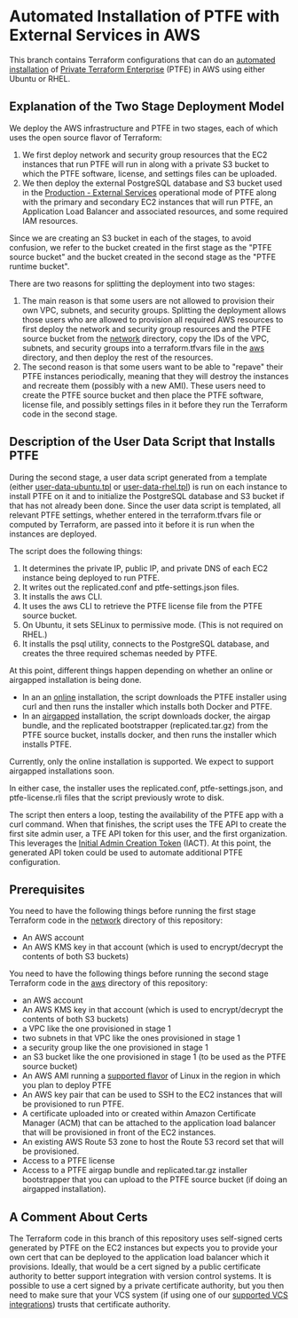 # Automated Installation of PTFE with External Services in AWS
This branch contains Terraform configurations that can do an [automated installation](https://www.terraform.io/docs/enterprise/private/automating-the-installer.html) of [Private Terraform Enterprise](https://www.terraform.io/docs/enterprise/private/index.html) (PTFE) in AWS using either Ubuntu or RHEL.

## Explanation of the Two Stage Deployment Model
We deploy the AWS infrastructure and PTFE in two stages, each of which uses the open source flavor of Terraform:
1. We first deploy network and security group resources that the EC2 instances that run PTFE will run in along with a private S3 bucket to which the PTFE software, license, and settings files can be uploaded.
1. We then deploy the external PostgreSQL database and S3 bucket used in the [Production - External Services](https://www.terraform.io/docs/enterprise/private/preflight-installer.html#operational-mode-decision) operational mode of PTFE along with the primary and secondary EC2 instances that will run PTFE, an Application Load Balancer and associated resources, and some required IAM resources.

Since we are creating an S3 bucket in each of the stages, to avoid confusion, we refer to the bucket created in the first stage as the "PTFE source bucket" and the bucket created in the second stage as the "PTFE runtime bucket".

There are two reasons for splitting the deployment into two stages:
1. The main reason is that some users are not allowed to provision their own VPC, subnets, and security groups. Splitting the deployment allows those users who are allowed to provision all required AWS resources to first deploy the network and security group resources and the PTFE source bucket from the [network](./examples/aws/network) directory, copy the IDs of the VPC, subnets, and security groups into a terraform.tfvars file in the [aws](./examples/aws) directory, and then deploy the rest of the resources.
1. The second reason is that some users want to be able to "repave" their PTFE instances periodically, meaning that they will destroy the instances and recreate them (possibly with a new AMI). These users need to create the PTFE source bucket and then place the PTFE software, license file, and possibly settings files in it before they run the Terraform code in the second stage.

## Description of the User Data Script that Installs PTFE
During the second stage, a user data script generated from a template (either [user-data-ubuntu.tpl](./examples/aws/user-data-ubuntu.tpl) or [user-data-rhel.tpl](./examples/aws/user-data-rhel.tpl)) is run on each instance to install PTFE on it and to initialize the PostgreSQL database and S3 bucket if that has not already been done. Since the user data script is templated, all relevant PTFE settings, whether entered in the terraform.tfvars file or computed by Terraform, are passed into it before it is run when the instances are deployed.

The script does the following things:
1. It determines the private IP, public IP, and private DNS of each EC2 instance being deployed to run PTFE.
1. It writes out the replicated.conf and ptfe-settings.json files.
1. It installs the aws CLI.
1. It uses the aws CLI to retrieve the PTFE license file from the PTFE source bucket.
1. On Ubuntu, it sets SELinux to permissive mode. (This is not required on RHEL.)
1. It installs the psql utility, connects to the PostgreSQL database, and creates the three required schemas needed by PTFE.

At this point, different things happen depending on whether an online or airgapped installation is being done.
* In an an [online](https://www.terraform.io/docs/enterprise/private/install-installer.html#run-the-installer-online) installation, the script downloads the PTFE installer using curl and then runs the installer which installs both Docker and PTFE.
* In an [airgapped](https://www.terraform.io/docs/enterprise/private/install-installer.html#run-the-installer-airgapped) installation, the script downloads docker, the airgap bundle, and the replicated bootstrapper (replicated.tar.gz) from the PTFE source bucket, installs docker, and then runs the installer which installs PTFE.

Currently, only the online installation is supported. We expect to support airgapped installations soon.

In either case, the installer uses the replicated.conf, ptfe-settings.json, and ptfe-license.rli files that the script previously wrote to disk.

The script then enters a loop, testing the availability of the PTFE app with a curl command. When that finishes, the script uses the TFE API to create the first site admin user, a TFE API token for this user, and the first organization. This leverages the [Initial Admin Creation Token](https://www.terraform.io/docs/enterprise/private/automating-initial-user.html) (IACT). At this point, the generated API token could be used to automate additional PTFE configuration.

## Prerequisites
You need to have the following things before running the first stage Terraform code in the [network](./examples/aws/network) directory of this repository:
* An AWS account
* An AWS KMS key in that account (which is used to encrypt/decrypt the contents of both S3 buckets)

You need to have the following things before running the second stage Terraform code in the [aws](./examples/aws) directory of this repository:
* an AWS account
* An AWS KMS key in that account (which is used to encrypt/decrypt the contents of both S3 buckets)
* a VPC like the one provisioned in stage 1
* two subnets in that VPC like the ones provisioned in stage 1
* a security group like the one provisioned in stage 1
* an S3 bucket like the one provisioned in stage 1 (to be used as the PTFE source bucket)
* An AWS AMI running a [supported flavor](https://www.terraform.io/docs/enterprise/private/preflight-installer.html#linux-instance) of Linux in the region in which you plan to deploy PTFE
* An AWS key pair that can be used to SSH to the EC2 instances that will be provisioned to run PTFE.
* A certificate uploaded into or created within Amazon Certificate Manager (ACM) that can be attached to the application load balancer that will be provisioned in front of the EC2 instances.
* An existing AWS Route 53 zone to host the Route 53 record set that will be provisioned.
* Access to a PTFE license
* Access to a PTFE airgap bundle and replicated.tar.gz installer bootstrapper that you can upload to the PTFE source bucket (if doing an airgapped installation).

## A Comment About Certs
The Terraform code in this branch of this repository uses self-signed certs generated by PTFE on the EC2 instances but expects you to provide your own cert that can be deployed to the application load balancer which it provisions. Ideally, that would be a cert signed by a public certificate authority to better support integration with version control systems. It is possible to use a cert signed by a private certificate authority, but you then need to make sure that your VCS system (if using one of our [supported VCS integrations](https://www.terraform.io/docs/enterprise/vcs/index.html)) trusts that certificate authority.
